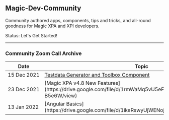 ## Magic-Dev-Community


Community authored apps, components, tips and tricks, and all-round goodness for Magic XPA and XPI developers.

Status: Let's Get Started!

---

### Community Zoom Call Archive

<table class="table table-bordered">
  <thead class="thead-light">
    <tr>
      <th>Date</th>
      <th>Topic</th>
      <th>Presenter</th>
    </tr>
  </thead>
  <tbody>
    <tr>
      <td><nobr>15 Dec 2021</nobr></td><td>
      <a href="https://ln5.sync.com/dl/0b7f077b0/jsphwvg5-gzxvhhha-ycbnergp-tdyftnfa/view/default/10773066690006">Testdata Generator and Toolbox Component</a></td>
      <td><nobr>Roberto Ramirez</nobr></td>
    </tr>
    <tr>
      <td><nobr>23 Dec 2021</nobr></td><td>[Magic XPA v4.8 New Features](https://drive.google.com/file/d/1rmWaMq5vU5eF5v5x_yoSrt8pem-B5e6W/view)</td>
      <td><nobr>Yuval Asheri</nobr> and <nobr>Oded Lavee, MSE</nobr></td>
    </tr>
    <tr>
      <td><nobr>13 Jan 2022</nobr></td><td>[Angular Basics](https://drive.google.com/file/d/1ikeRswyUjWENojOTxNCwTFZ1yw6wnn_Y/view)</td>
      <td><nobr>Noam Honig</nobr></td>
    </tr>
  </tbody>
</table>
